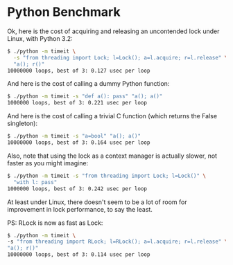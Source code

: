 # Python Benchmark

Ok, here is the cost of acquiring and releasing an uncontended lock
under Linux, with Python 3.2:

```sh
$ ./python -m timeit \
  -s "from threading import Lock; l=Lock(); a=l.acquire; r=l.release" \
  "a(); r()"
10000000 loops, best of 3: 0.127 usec per loop
```

And here is the cost of calling a dummy Python function:

```sh
$ ./python -m timeit -s "def a(): pass" "a(); a()"
1000000 loops, best of 3: 0.221 usec per loop
```

And here is the cost of calling a trivial C function (which returns the
False singleton):

```sh
$ ./python -m timeit -s "a=bool" "a(); a()"
10000000 loops, best of 3: 0.164 usec per loop
```

Also, note that using the lock as a context manager is actually slower,
not faster as you might imagine:

```sh
$ ./python -m timeit -s "from threading import Lock; l=Lock()" \
  "with l: pass"
1000000 loops, best of 3: 0.242 usec per loop
```

At least under Linux, there doesn't seem to be a lot of room for
improvement in lock performance, to say the least.

PS: RLock is now as fast as Lock:

```sh
$ ./python -m timeit \
-s "from threading import RLock; l=RLock(); a=l.acquire; r=l.release" \
"a(); r()"
10000000 loops, best of 3: 0.114 usec per loop
```
